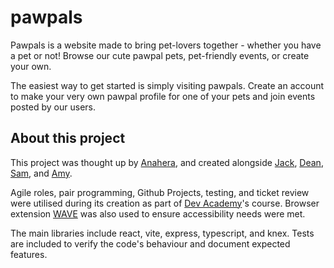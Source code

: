 # pawpals
Pawpals is a website made to bring pet-lovers together - whether you have a pet or not! Browse our cute pawpal pets, pet-friendly events, or create your own.

The easiest way to get started is simply visiting pawpals. Create an account to make your very own pawpal profile for one of your pets and join events posted by our users.

## About this project

This project was thought up by [Anahera](https://github.com/anaherawashere), and created alongside [Jack](https://github.com/jack-gloyer), [Dean](https://github.com/dean-tunbridge), [Sam](https://github.com/sam-pedersen), and [Amy](https://github.com/achoo-o).

Agile roles, pair programming, Github Projects, testing, and ticket review were utilised during its creation as part of [Dev Academy](https://devacademy.co.nz/)'s course. Browser extension [WAVE](https://wave.webaim.org/extension/) was also used to ensure accessibility needs were met.

The main libraries include react, vite, express, typescript, and knex. Tests are included to verify the code's behaviour and document expected features.
